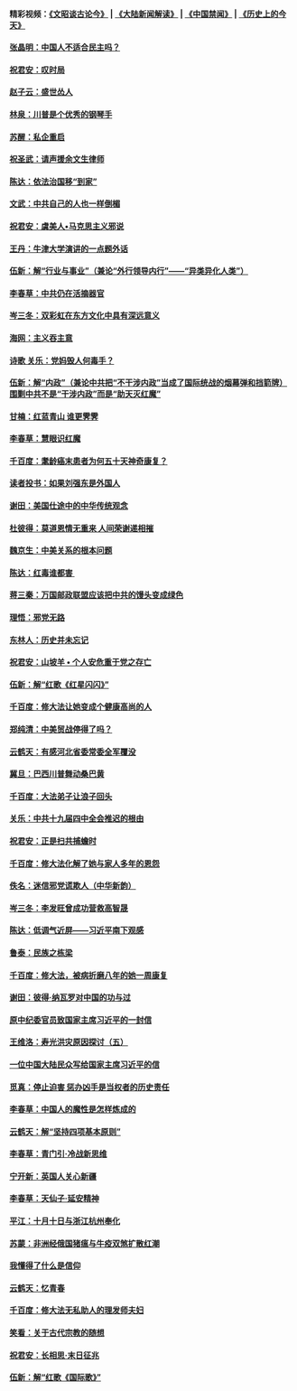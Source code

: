 #### 精彩视频：[《文昭谈古论今》](https://github.com/gfw-breaker/wenzhao/blob/master/README.md?t=11101532) | [《大陆新闻解读》](https://github.com/gfw-breaker/ntdtv-comedy/blob/master/README.md?t=11101532) | [《中国禁闻》](https://github.com/gfw-breaker/ntdtv-news/blob/master/README.md?t=11101532) | [《历史上的今天》](https://github.com/gfw-breaker/today-in-history/blob/master/README.md?t=11101532) 

#### [张晶明：中国人不适合民主吗？](../pages/nsc993/n10842769.md?t=11101532) 

#### [祝君安：叹时局](../pages/nsc993/n10840922.md?t=11101532) 

#### [赵子云：盛世怂人](../pages/nsc993/n10840892.md?t=11101532) 

#### [林泉：川普是个优秀的钢琴手](../pages/nsc993/n10840404.md?t=11101532) 

#### [苏醒：私企重启](../pages/nsc993/n10837387.md?t=11101532) 

#### [祝圣武：请声援余文生律师](../pages/nsc993/n10837318.md?t=11101532) 

#### [陈达：依法治国移“到家”](../pages/nsc993/n10837376.md?t=11101532) 

#### [文武：中共自己的人也一样倒楣](../pages/nsc993/n10835647.md?t=11101532) 

#### [祝君安：虞美人•马克思主义邪说](../pages/nsc993/n10835625.md?t=11101532) 

#### [王丹：牛津大学演讲的一点题外话](../pages/nsc993/n10835528.md?t=11101532) 

#### [伍新：解“行业与事业”（兼论“外行领导内行”——“异类异化人类”）](../pages/nsc993/n10835462.md?t=11101532) 

#### [李春草：中共仍在活摘器官](../pages/nsc993/n10832561.md?t=11101532) 

#### [岑三冬：双彩虹在东方文化中具有深远意义](../pages/nsc993/n10832544.md?t=11101532) 

#### [海网：主义吞主意](../pages/nsc993/n10832535.md?t=11101532) 

#### [诗歌 关乐：党妈毁人何毒手？](../pages/nsc993/n10832529.md?t=11101532) 

#### [伍新：解“内政”（兼论中共把“不干涉内政”当成了国际统战的烟幕弹和挡箭牌）围剿中共不是“干涉内政”而是“助天灭红魔”](../pages/nsc993/n10832509.md?t=11101532) 

#### [甘楠：红蓝青山 谁更霁霁](../pages/nsc993/n10832450.md?t=11101532) 

#### [李春草：慧眼识红魔](../pages/nsc993/n10832442.md?t=11101532) 

#### [千百度：耄龄癌末患者为何五十天神奇康复？](../pages/nsc993/n10831080.md?t=11101532) 

#### [读者投书：如果刘强东是外国人](../pages/nsc993/n10830359.md?t=11101532) 

#### [谢田：美国仕途中的中华传统观念](../pages/nsc993/n10829531.md?t=11101532) 

#### [杜彼得：莫道恩情无重来 人间荣谢递相摧](../pages/nsc993/n10829091.md?t=11101532) 

#### [魏京生：中美关系的根本问题](../pages/nsc993/n10829082.md?t=11101532) 

#### [陈达：红毒谁都害 ](../pages/nsc993/n10829076.md?t=11101532) 

#### [蒋三秦：万国邮政联盟应该把中共的馒头变成绿色](../pages/nsc993/n10827005.md?t=11101532) 

#### [理悟：邪党无路](../pages/nsc993/n10826984.md?t=11101532) 

#### [东林人：历史并未忘记](../pages/nsc993/n10826926.md?t=11101532) 

#### [祝君安：山坡羊 • 个人安危重于党之存亡](../pages/nsc993/n10825597.md?t=11101532) 

#### [伍新：解“红歌《红星闪闪》”](../pages/nsc993/n10825564.md?t=11101532) 

#### [千百度：修大法让她变成个健康高尚的人](../pages/nsc993/n10825160.md?t=11101532) 

#### [郑纯清：中美贸战停得了吗？](../pages/nsc993/n10825061.md?t=11101532) 

#### [云鹤天：有感河北省委常委全军覆没](../pages/nsc993/n10824597.md?t=11101532) 

#### [冀旦：巴西川普舞动桑巴黄](../pages/nsc993/n10822176.md?t=11101532) 

#### [千百度：大法弟子让浪子回头](../pages/nsc993/n10819975.md?t=11101532) 

#### [关乐：中共十九届四中全会推迟的根由](../pages/nsc993/n10819308.md?t=11101532) 

#### [祝君安：正是扫共捕蟾时](../pages/nsc993/n10819271.md?t=11101532) 

#### [千百度：修大法化解了她与家人多年的恩怨](../pages/nsc993/n10817526.md?t=11101532) 

#### [佚名：迷信邪党谎欺人（中华新韵）](../pages/nsc993/n10815555.md?t=11101532) 

#### [岑三冬：李发旺曾成功营救高智晟](../pages/nsc993/n10815539.md?t=11101532) 

#### [陈达：低调气近屏——习近平南下观感](../pages/nsc993/n10815525.md?t=11101532) 

#### [鲁泰：民族之栋梁](../pages/nsc993/n10815500.md?t=11101532) 

#### [千百度：修大法，被病折磨八年的她一周康复](../pages/nsc993/n10814999.md?t=11101532) 

#### [谢田：彼得‧纳瓦罗对中国的功与过](../pages/nsc993/n10812731.md?t=11101532) 

#### [原中纪委官员致国家主席习近平的一封信](../pages/nsc993/n10814849.md?t=11101532) 

#### [王维洛：寿光洪灾原因探讨（五）](../pages/nsc993/n10814744.md?t=11101532) 

#### [一位中国大陆民众写给国家主席习近平的信](../pages/nsc993/n10813495.md?t=11101532) 

#### [觅真：停止迫害 惩办凶手是当权者的历史责任](../pages/nsc993/n10811677.md?t=11101532) 

#### [李春草：中国人的魔性是怎样炼成的](../pages/nsc993/n10811622.md?t=11101532) 

#### [云鹤天：解“坚持四项基本原则”](../pages/nsc993/n10810743.md?t=11101532) 

#### [李春草：青门引·冷战新思维](../pages/nsc993/n10810733.md?t=11101532) 

#### [宁开新：英国人关心新疆](../pages/nsc993/n10809847.md?t=11101532) 

#### [李春草：天仙子‧延安精神](../pages/nsc993/n10807053.md?t=11101532) 

#### [平江：十月十日与浙江杭州奉化](../pages/nsc993/n10807043.md?t=11101532) 

#### [苏蒙：非洲经俄国猪瘟与牛疫双煞扩散红潮](../pages/nsc993/n10807031.md?t=11101532) 

#### [我懂得了什么是信仰](../pages/nsc993/n10801554.md?t=11101532) 

#### [云鹤天：忆青春](../pages/nsc993/n10802146.md?t=11101532) 

#### [千百度：修大法无私助人的理发师夫妇](../pages/nsc993/n10802411.md?t=11101532) 

#### [笑看：关于古代宗教的随想](../pages/nsc993/n10802156.md?t=11101532) 

#### [祝君安：长相思‧末日征兆](../pages/nsc993/n10802141.md?t=11101532) 

#### [伍新：解“红歌《国际歌》”](../pages/nsc993/n10800387.md?t=11101532) 


